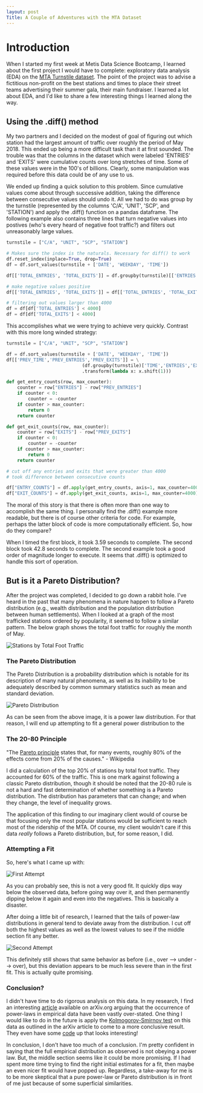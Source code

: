 ```yaml
---
layout: post
Title: A Couple of Adventures with the MTA Dataset
---
```


# Introduction

When I started my first week at Metis Data Science Bootcamp, I learned about the first project I would have to complete: exploratory data analysis (EDA) on the [MTA Turnstile
dataset](http://web.mta.info/developers/turnstile.html). The point of the
project was to advise a fictitious non-profit on the best stations and times to place their street teams advertising their summer gala, their main fundraiser. I learned a lot about EDA, and I'd like to share a few interesting things I learned along the way. 

## Using the .diff() method

My two partners and I decided on the modest of goal of figuring out which station had the largest amount of traffic over roughly the period of May 2018. This ended up being a more difficult task than it at first sounded. The trouble was that the columns in the dataset which were labeled 'ENTRIES' and 'EXITS' were cumulative counts over long stretches of time. Some of these values were in the 100's of billions. Clearly, some manipulation was required before this data could be of any use to us.

We ended up finding a quick solution to this problem. Since cumulative values come about through successive addition, taking the difference between consecutive values should undo it. All we had to do was group by the turnstile (represented by the columns 'C/A', 'UNIT', 'SCP', and 'STATION') and apply the .diff() function on a pandas dataframe. The following example also contains three lines that turn negative values into postives (who's every heard of negative foot traffic?) and filters out unreasonably large values.

```python
turnstile = ["C/A", "UNIT", "SCP", "STATION"]

# Makes sure the index is the naturals. Necessary for diff() to work
df.reset_index(inplace=True, drop=True)
df = df.sort_values(turnstile + ['DATE', 'WEEKDAY', 'TIME']) 

df[['TOTAL_ENTRIES', 'TOTAL_EXITS']] = df.groupby(turnstile)[['ENTRIES', 'EXITS']].diff()

# make negative values positive
df[['TOTAL_ENTRIES', 'TOTAL_EXITS']] = df[['TOTAL_ENTRIES', 'TOTAL_EXITS']].apply(abs)

# filtering out values larger than 4000
df = df[df['TOTAL_ENTRIES'] < 4000]
df = df[df['TOTAL_EXITS'] < 4000]
```

This accomplishes what we were trying to achieve very quickly. Contrast with this more long winded strategy:

```python
turnstile = ["C/A", "UNIT", "SCP", "STATION"]

df = df.sort_values(turnstile + ['DATE', 'WEEKDAY', 'TIME']) 
df[['PREV_TIME','PREV_ENTRIES','PREV_EXITS']] = \
                            (df.groupby(turnstile)['TIME','ENTRIES','EXITS']\
                            .transform(lambda x: x.shift(1)))

def get_entry_counts(row, max_counter):
    counter = row["ENTRIES"] - row["PREV_ENTRIES"]
    if counter < 0:
        counter = -counter
    if counter > max_counter: 
        return 0 
    return counter

def get_exit_counts(row, max_counter):
    counter = row["EXITS"] - row["PREV_EXITS"]
    if counter < 0:
        counter = -counter
    if counter > max_counter:
        return 0
    return counter

# cut off any entries and exits that were greater than 4000
# took difference between consecutive counts

df["ENTRY_COUNTS"] = df.apply(get_entry_counts, axis=1, max_counter=4000) 
df["EXIT_COUNTS"] = df.apply(get_exit_counts, axis=1, max_counter=4000)

```

The moral of this story is that there is often more than one way to accomplish the same thing. I personally find the .diff() example more readable, but there is of course other criteria for code. For example, perhaps the latter block of code is more computationally efficient. So, how do they compare?

When I timed the first block, it took 3.59 seconds to complete. The second block took 42.8 seconds to complete. The second example took a good order of magnitude longer to execute. It seems that .diff() is optimized to handle this sort of operation. 

## But is it a Pareto Distribution?

After the project was completed, I decided to go down a rabbit hole. I've heard in the past that many phenomena in nature happen to follow a Pareto distribution (e.g., wealth distribution and the population distribution between human settlements). When I looked at a graph of the most trafficked stations ordered by popularity, it seemed to follow a similar pattern. The below graph shows the total foot traffic for roughly the month of May.

![Stations by Total Foot Traffic](images/Pareto.svg)

### The Pareto Distribution

The Pareto Distribution is a probability distribution which is notable for its description of many natural phenomena, as well as its inability to be adequately described by common summary statistics such as mean and standard deviation. 

![Pareto Distribution](/images/Probability_density_function_of_Pareto_distribution.svg.png)

As can be seen from the above image, it is a power law distribution. For that reason, I will end up attempting to fit a general power distribution to the 

### The 20-80 Principle

"The [Pareto principle](https://en.wikipedia.org/wiki/Pareto_principle) states that, for many events, roughly 80% of the effects come from 20% of the causes." - Wikipedia

I did a calculation of the top 20% of stations by total foot traffic. They accounted for 60% of the traffic. This is one mark against following a classic Pareto distribution, though it should be noted that the 20-80 rule is not a hard and fast determination of whether something is a Pareto distribution. The distribution has parameters that can change; and when they change, the level of inequality grows.

The application of this finding to our imaginary client would of course be that focusing only the most popular stations would be sufficient to reach most of the ridership of the MTA. Of course, my client wouldn't care if this data *really* follows a Pareto distribution, but, for some reason, I did.

### Attempting a Fit

So, here's what I came up with:

![First Attempt](images/fit_first_attempt.svg)

As you can probably see, this is not a very good fit. It quickly dips way below the observed data, before going way over it, and then permanently dipping below it again and even into the negatives. This is basically a disaster. 

After doing a little bit of research, I learned that the tails of power-law distributions in general tend to deviate away from the distribution. I cut off both the highest values as well as the lowest values to see if the middle section fit any better.

![Second Attempt](images/fit_second_attempt.svg)

This definitely still shows that same behavior as before (i.e., over --> under --> over), but this deviation appears to be much less severe than in the first fit. This is actually quite promising.

### Conclusion?

I didn't have time to do rigorous analysis on this data. In my research, I find an interesting [article](https://arxiv.org/pdf/0706.1062.pdf) available on arXiv.org arguing that the occurrence of power-laws in empirical data have been vastly over-stated. One thing I would like to do in the future is apply the [Kolmogorov-Smirnov test](https://en.wikipedia.org/wiki/Kolmogorov%E2%80%93Smirnov_test) on this data as outlined in the arXiv article to come to a more conclusive result. They even have some [code](http://tuvalu.santafe.edu/~aaronc/powerlaws/) up that looks interesting!

In conclusion, I don't have too much of a conclusion. I'm pretty confident in saying that the full empirical distribution as observed is not obeying a power law. But, the middle section seems like it could be more promising. If I had spent more time trying to find the right initial estimates for a fit, then maybe an even nicer fit would have popped up. Regardless, a take-away for me is to be more skeptical that a pure power-law or Pareto distribution is in front of me just because of some superficial similarities.

